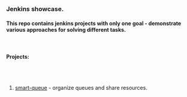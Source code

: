 ### Jenkins showcase.

#### This repo contains jenkins projects with only one goal - demonstrate various approaches for solving different tasks.  
<br>

#### Projects:   
   
<br><br>
  
1. [smart-queue](showcase/smart-queue/README.md) - organize queues and share resources.